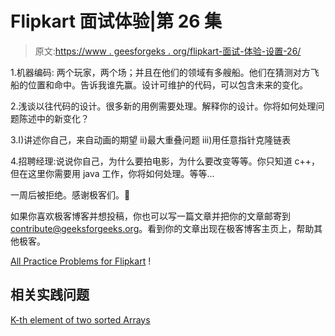 # Flipkart 面试体验|第 26 集

> 原文:[https://www . geesforgeks . org/flipkart-面试-体验-设置-26/](https://www.geeksforgeeks.org/flipkart-interview-experience-set-26/)

1.机器编码:
两个玩家，两个场；并且在他们的领域有多艘船。他们在猜测对方飞船的位置和命中。告诉我谁先赢。设计可维护的代码，可以包含未来的变化。

2.浅谈以往代码的设计。很多新的用例需要处理。解释你的设计。你将如何处理问题陈述中的新变化？

3.I)讲述你自己，来自动画的期望
ii)最大重叠问题
iii)用任意指针克隆链表

4.招聘经理:说说你自己，为什么要拍电影，为什么要改变等等。你只知道 c++，但在这里你需要用 java 工作，你将如何处理。等等…

一周后被拒绝。感谢极客们。🙂

如果你喜欢极客博客并想投稿，你也可以写一篇文章并把你的文章邮寄到 contribute@geeksforgeeks.org。看到你的文章出现在极客博客主页上，帮助其他极客。

[All Practice Problems for Flipkart](https://practice.geeksforgeeks.org/company/Flipkart/) !

## 相关实践问题

[K-th element of two sorted Arrays](https://practice.geeksforgeeks.org/problems/k-th-element-of-two-sorted-array/0)